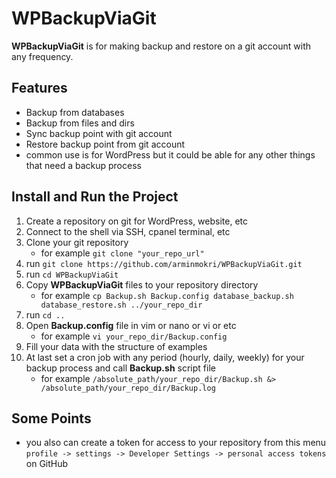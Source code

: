 # WPBackupViaGit
**WPBackupViaGit** is for making backup and restore on a git account with any frequency.

## Features
- Backup from databases
- Backup from files and dirs
- Sync backup point with git account
- Restore backup point from git account
- common use is for WordPress but it could be able for any other things that need a backup process

## Install and Run the Project
1. Create a repository on git for WordPress, website, etc
2. Connect to the shell via SSH, cpanel terminal, etc
3. Clone your git repository
    - for example `git clone "your_repo_url"`
4. run `git clone https://github.com/arminmokri/WPBackupViaGit.git`
5. run `cd WPBackupViaGit`
6. Copy **WPBackupViaGit** files to your repository directory
    - for example `cp Backup.sh Backup.config database_backup.sh database_restore.sh ../your_repo_dir`
7. run `cd ..`
8. Open **Backup.config** file in vim or nano or vi or etc
    - for example `vi your_repo_dir/Backup.config`
9. Fill your data with the structure of examples
10. At last set a cron job with any period (hourly, daily, weekly) for your backup process and call **Backup.sh** script file
    - for example `/absolute_path/your_repo_dir/Backup.sh &> /absolute_path/your_repo_dir/Backup.log`

## Some Points
- you also can create a token for access to your repository from this menu `profile -> settings -> Developer Settings -> personal access tokens` on GitHub
